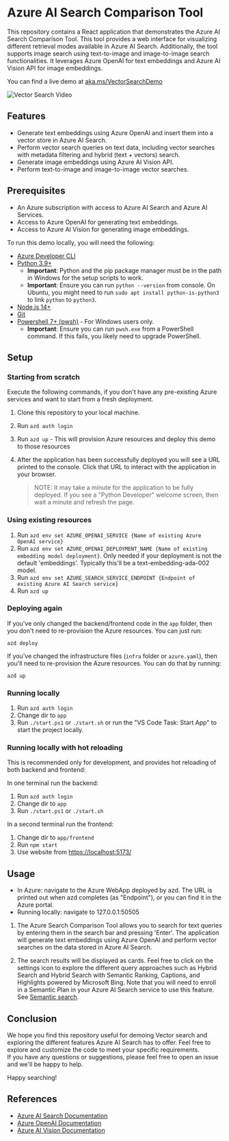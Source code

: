 # Azure AI Search Comparison Tool

This repository contains a React application that demonstrates the Azure AI Search Comparison Tool. This tool provides a web interface for visualizing different retrieval modes available in Azure AI Search. Additionally, the tool supports image search using text-to-image and image-to-image search functionalities. It leverages Azure OpenAI for text embeddings and Azure AI Vision API for image embeddings.

You can find a live demo at [aka.ms/VectorSearchDemo](https://aka.ms/VectorSearchDemo/)

![Vector Search Video](https://github.com/Azure-Samples/azure-search-comparison-tool/blob/main/public/VectorGIF.gif)

## Features

- Generate text embeddings using Azure OpenAI and insert them into a vector store in Azure AI Search.
- Perform vector search queries on text data, including vector searches with metadata filtering and hybrid (text + vectors) search.
- Generate image embeddings using Azure AI Vision API.
- Perform text-to-image and image-to-image vector searches.

## Prerequisites

- An Azure subscription with access to Azure AI Search and Azure AI Services.
- Access to Azure OpenAI for generating text embeddings.
- Access to Azure AI Vision for generating image embeddings.

To run this demo locally, you will need the following:

- [Azure Developer CLI](https://aka.ms/azure-dev/install)
- [Python 3.9+](https://www.python.org/downloads/)
  - **Important**: Python and the pip package manager must be in the path in Windows for the setup scripts to work.
  - **Important**: Ensure you can run `python --version` from console. On Ubuntu, you might need to run `sudo apt install python-is-python3` to link `python` to `python3`.
- [Node.js 14+](https://nodejs.org/en/download/)
- [Git](https://git-scm.com/downloads)
- [Powershell 7+ (pwsh)](https://github.com/powershell/powershell) - For Windows users only.
  - **Important**: Ensure you can run `pwsh.exe` from a PowerShell command. If this fails, you likely need to upgrade PowerShell.

## Setup

### Starting from scratch

Execute the following commands, if you don't have any pre-existing Azure services and want to start from a fresh deployment.

1. Clone this repository to your local machine.
1. Run `azd auth login`
1. Run `azd up` - This will provision Azure resources and deploy this demo to those resources
1. After the application has been successfully deployed you will see a URL printed to the console. Click that URL to interact with the application in your browser.

   > NOTE: It may take a minute for the application to be fully deployed. If you see a "Python Developer" welcome screen, then wait a minute and refresh the page.

### Using existing resources

1. Run `azd env set AZURE_OPENAI_SERVICE {Name of existing Azure OpenAI service}`
1. Run `azd env set AZURE_OPENAI_DEPLOYMENT_NAME {Name of existing embedding model deployment}`. Only needed if your deployment is not the default 'embeddings'. Typically this'll be a text-embedding-ada-002 model.
1. Run `azd env set AZURE_SEARCH_SERVICE_ENDPOINT {Endpoint of existing Azure AI Search service}`
1. Run `azd up`

### Deploying again

If you've only changed the backend/frontend code in the `app` folder, then you don't need to re-provision the Azure resources. You can just run:

`azd deploy`

If you've changed the infrastructure files (`infra` folder or `azure.yaml`), then you'll need to re-provision the Azure resources. You can do that by running:

`azd up`

### Running locally

1. Run `azd auth login`
1. Change dir to `app`
1. Run `./start.ps1` or `./start.sh` or run the "VS Code Task: Start App" to start the project locally.

### Running locally with hot reloading

This is recommended only for development, and provides hot reloading of both backend and frontend:

In one terminal run the backend:

1. Run `azd auth login`
1. Change dir to `app`
1. Run `./start.ps1` or `./start.sh`

In a second terminal run the frontend:

1. Change dir to `app/frontend`
1. Run `npm start`
1. Use website from <https://localhost:5173/>

## Usage

- In Azure: navigate to the Azure WebApp deployed by azd. The URL is printed out when azd completes (as "Endpoint"), or you can find it in the Azure portal.
- Running locally: navigate to 127.0.0.1:50505

1. The Azure Search Comparison Tool allows you to search for text queries by entering them in the search bar and pressing 'Enter'. The application will generate text embeddings using Azure OpenAI and perform vector searches on the data stored in Azure AI Search.

1. The search results will be displayed as cards. Feel free to click on the settings icon to explore the different query approaches such as Hybrid Search and Hybrid Search with Semantic Ranking, Captions, and Highlights powered by Microsoft Bing. Note that you will need to enroll in a Semantic Plan in your Azure AI Search service to use this feature. See [Semantic search](https://learn.microsoft.com/azure/search/semantic-search-overview).

## Conclusion

We hope you find this repository useful for demoing Vector search and exploring the different features Azure AI Search has to offer. Feel free to explore and customize the code to meet your specific requirements.  
If you have any questions or suggestions, please feel free to open an issue and we'll be happy to help.

Happy searching!

## References

- [Azure AI Search Documentation](https://learn.microsoft.com/azure/search/)
- [Azure OpenAI Documentation](https://learn.microsoft.com/azure/ai-services/openai/)
- [Azure AI Vision Documentation](https://learn.microsoft.com/azure/ai-services/computer-vision/)
